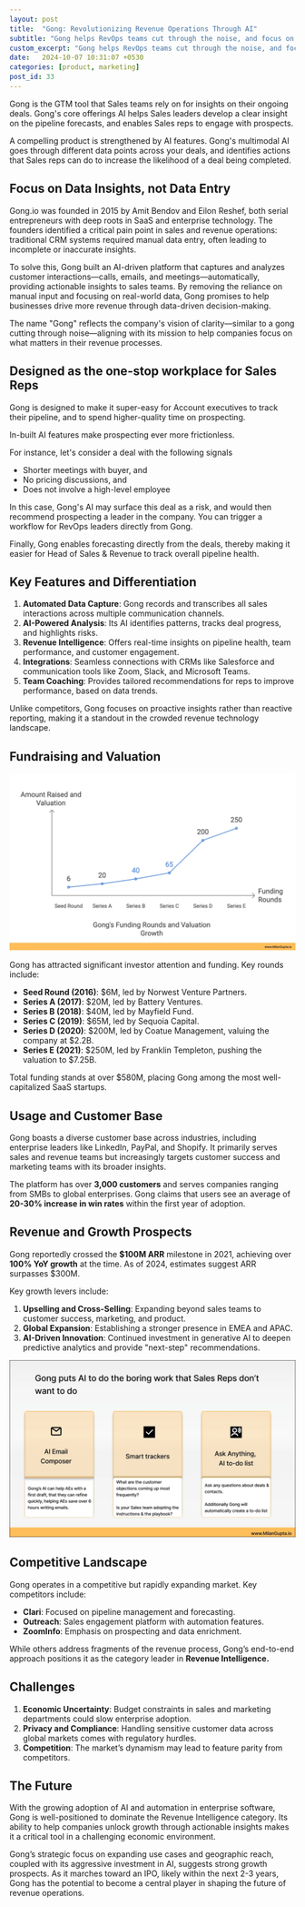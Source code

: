 ```yaml
---
layout: post
title:  "Gong: Revolutionizing Revenue Operations Through AI"
subtitle: "Gong helps RevOps teams cut through the noise, and focus on actual actionables to grow revenue"
custom_excerpt: "Gong helps RevOps teams cut through the noise, and focus on actual actionables to grow revenue"
date:   2024-10-07 10:31:07 +0530
categories: [product, marketing]
post_id: 33
---
```

Gong is the GTM tool that Sales teams rely on for insights on their ongoing deals. Gong's core offerings AI helps Sales leaders develop a clear insight on the pipeline forecasts, and enables Sales reps to engage with prospects. 

A compelling product is strengthened by AI features. Gong's multimodal AI goes through different data points across your deals, and identifies actions that Sales reps can do to increase the likelihood of a deal being completed.

## Focus on Data Insights, not Data Entry 

Gong.io was founded in 2015 by Amit Bendov and Eilon Reshef, both serial entrepreneurs with deep roots in SaaS and enterprise technology. The founders identified a critical pain point in sales and revenue operations: traditional CRM systems required manual data entry, often leading to incomplete or inaccurate insights.

To solve this, Gong built an AI-driven platform that captures and analyzes customer interactions—calls, emails, and meetings—automatically, providing actionable insights to sales teams. By removing the reliance on manual input and focusing on real-world data, Gong promises to help businesses drive more revenue through data-driven decision-making.

The name "Gong" reflects the company's vision of clarity—similar to a gong cutting through noise—aligning with its mission to help companies focus on what matters in their revenue processes.

## Designed as the one-stop workplace for Sales Reps

Gong is designed to make it super-easy for Account executives to track their pipeline, and to spend higher-quality time on prospecting. 

In-built AI features make prospecting ever more frictionless.

For instance, let's consider a deal with the following signals
-  Shorter meetings with buyer, and
-  No pricing discussions, and
-  Does not involve a high-level employee

In this case, Gong's AI may surface this deal as a risk, and would then recommend prospecting a leader in the company. 
You can trigger a workflow for RevOps leaders directly from Gong.

Finally, Gong enables forecasting directly from the deals, thereby making it easier for Head of Sales & Revenue to track overall pipeline health.

## Key Features and Differentiation

1. **Automated Data Capture**: Gong records and transcribes all sales interactions across multiple communication channels.
2. **AI-Powered Analysis**: Its AI identifies patterns, tracks deal progress, and highlights risks.
3. **Revenue Intelligence**: Offers real-time insights on pipeline health, team performance, and customer engagement.
4. **Integrations**: Seamless connections with CRMs like Salesforce and communication tools like Zoom, Slack, and Microsoft Teams.
5. **Team Coaching**: Provides tailored recommendations for reps to improve performance, based on data trends.

Unlike competitors, Gong focuses on proactive insights rather than reactive reporting, making it a standout in the crowded revenue technology landscape.


## **Fundraising and Valuation**



![Gong has seen considerable growth on the back of their outstanding product & GTM motion](/assets/images/2024/dec/gong-revops/Gong-fundraising.webp)

Gong has attracted significant investor attention and funding. Key rounds include:

- **Seed Round (2016)**: $6M, led by Norwest Venture Partners.
- **Series A (2017)**: $20M, led by Battery Ventures.
- **Series B (2018)**: $40M, led by Mayfield Fund.
- **Series C (2019)**: $65M, led by Sequoia Capital.
- **Series D (2020)**: $200M, led by Coatue Management, valuing the company at $2.2B.
- **Series E (2021)**: $250M, led by Franklin Templeton, pushing the valuation to $7.25B.

Total funding stands at over $580M, placing Gong among the most well-capitalized SaaS startups.


## **Usage and Customer Base**

Gong boasts a diverse customer base across industries, including enterprise leaders like LinkedIn, PayPal, and Shopify. It primarily serves sales and revenue teams but increasingly targets customer success and marketing teams with its broader insights.

The platform has over **3,000 customers** and serves companies ranging from SMBs to global enterprises. Gong claims that users see an average of **20-30% increase in win rates** within the first year of adoption.

## **Revenue and Growth Prospects**

Gong reportedly crossed the **$100M ARR** milestone in 2021, achieving over **100% YoY growth** at the time. As of 2024, estimates suggest ARR surpasses $300M.

Key growth levers include:

1. **Upselling and Cross-Selling**: Expanding beyond sales teams to customer success, marketing, and product.
2. **Global Expansion**: Establishing a stronger presence in EMEA and APAC.
3. **AI-Driven Innovation**: Continued investment in generative AI to deepen predictive analytics and provide "next-step" recommendations.

![Gong AI features include email compose, and signal identification from multimodal inputs, such as calls and emails](/assets/images/2024/dec/gong-revops/Gong-AI-features.webp)

## **Competitive Landscape**

Gong operates in a competitive but rapidly expanding market. Key competitors include:

- **Clari**: Focused on pipeline management and forecasting.
- **Outreach**: Sales engagement platform with automation features.
- **ZoomInfo**: Emphasis on prospecting and data enrichment.

While others address fragments of the revenue process, Gong’s end-to-end approach positions it as the category leader in **Revenue Intelligence.**

## **Challenges**

1. **Economic Uncertainty**: Budget constraints in sales and marketing departments could slow enterprise adoption.
2. **Privacy and Compliance**: Handling sensitive customer data across global markets comes with regulatory hurdles.
3. **Competition**: The market’s dynamism may lead to feature parity from competitors.

## **The Future**

With the growing adoption of AI and automation in enterprise software, Gong is well-positioned to dominate the Revenue Intelligence category. Its ability to help companies unlock growth through actionable insights makes it a critical tool in a challenging economic environment.

Gong’s strategic focus on expanding use cases and geographic reach, coupled with its aggressive investment in AI, suggests strong growth prospects. As it marches toward an IPO, likely within the next 2-3 years, Gong has the potential to become a central player in shaping the future of revenue operations.
